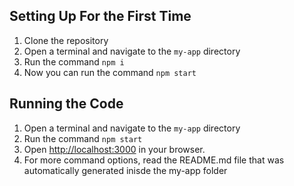 ## Setting Up For the First Time

1. Clone the repository
2. Open a terminal and navigate to the `my-app` directory
3. Run the command `npm i`
4. Now you can run the command `npm start`

## Running the Code

1.  Open a terminal and navigate to the `my-app` directory
2.  Run the command `npm start`
3.  Open [http://localhost:3000](http://localhost:3000) in your browser.
4.  For more command options, read the README.md file that was automatically generated inisde the my-app folder

